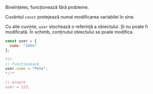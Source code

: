 Bineînțeles, funcționează fără probleme.

Cuvântul `const` protejează numai modificarea variabilei în sine.

Cu alte cuvinte, `user` stochează o referință a obiectului. Și nu poate fi modificată. În schimb, conținutul obiectului se poate modifica.

```js run
const user = {
  name: "John"
};

*!*
// funcționează
user.name = "Pete";
*/!*

// eroare
user = 123;
```
